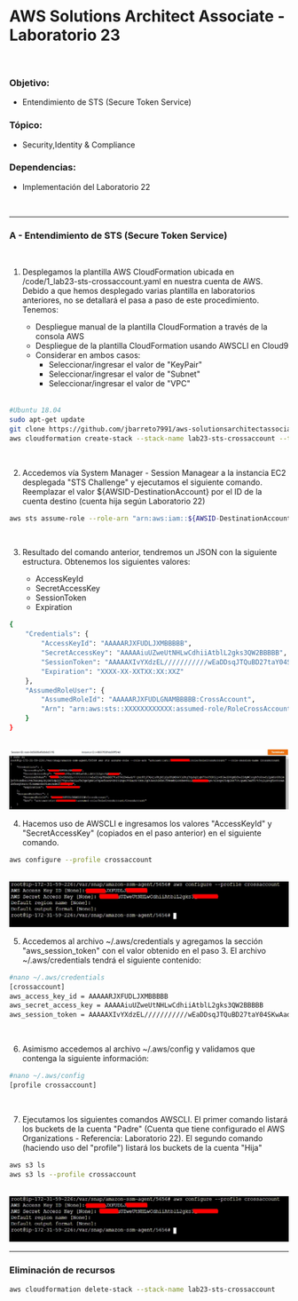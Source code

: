 # AWS Solutions Architect Associate - Laboratorio 23

<br>

### Objetivo: 
* Entendimiento de STS (Secure Token Service)

### Tópico:
* Security,Identity & Compliance

### Dependencias:
* Implementación del Laboratorio 22

<br>

---

### A - Entendimiento de STS (Secure Token Service)

<br>

1. Desplegamos la plantilla AWS CloudFormation ubicada en /code/1_lab23-sts-crossaccount.yaml en nuestra cuenta de AWS. Debido a que hemos desplegado varias plantilla en laboratorios anteriores, no se detallará el pasa a paso de este procedimiento. Tenemos:

    * Despliegue manual de la plantilla CloudFormation a través de la consola AWS
    * Despliegue de la plantilla CloudFormation usando AWSCLI en Cloud9
    * Considerar en ambos casos:  
        * Seleccionar/ingresar el valor de "KeyPair"
        * Seleccionar/ingresar el valor de "Subnet"
        * Seleccionar/ingresar el valor de "VPC"

```bash

#Ubuntu 18.04
sudo apt-get update
git clone https://github.com/jbarreto7991/aws-solutionsarchitectassociate.git
aws cloudformation create-stack --stack-name lab23-sts-crossaccount --template-body file://~/environment/aws-solutionsarchitectassociate/Lab-23/code/1_lab23-sts-crossaccount.yaml --parameters ParameterKey=KeyPair,ParameterValue="aws-solutionsarchitectassociate" ParameterKey=Subnet,ParameterValue="subnet-29b70f18"  ParameterKey=VPC,ParameterValue="vpc-dd59d8a0" --capabilities CAPABILITY_IAM
```

<br>

2. Accedemos vía System Manager - Session Managear a la instancia EC2 desplegada "STS Challenge" y ejecutamos el siguiente comando. Reemplazar el valor ${AWSID-DestinationAccount} por el ID de la cuenta destino (cuenta hija según Laboratorio 22)

```bash
aws sts assume-role --role-arn "arn:aws:iam::${AWSID-DestinationAccount}:role/RoleCrossAccount" --role-session-name CrossAccount
```

<br>

3. Resultado del comando anterior, tendremos un JSON con la siguiente estructura. Obtenemos los siguientes valores:

    * AccessKeyId
    * SecretAccessKey
    * SessionToken
    * Expiration

```bash
{
    "Credentials": {
        "AccessKeyId": "AAAAARJXFUDLJXMBBBBB",
        "SecretAccessKey": "AAAAAiuUZweUtNHLwCdhiiAtblL2gks3QW2BBBBB",
        "SessionToken": "AAAAAXIvYXdzEL///////////wEaDDsqJTQuBD27taY04SKwAad/V+jmcFFjF3Q4jzUhjXSjDyHTQMDGCCiPbj3dyHqHjgh7YxO3HKSQjvfCAelR6qMBfbe2IdgWCssyb9sPrwfi1pAKrORhSm2BBBBBxdbrJJve3kPQwqJPQYA01dp2j178giG9AFKLZ5x3qe0gWP1r9qSefXGrBVFNZYZNgoJ86HarP/ZnhiYg0JAoSk1KkFJ5hWnMblPPRbAvNHiBpBXNRWGitoyN/K2zopn31dp2KK7UtJgGMi3aB58/t9cQlQEtqfZoTOsaAlbfRsq9suUY/fJzRMaVnn9tSeCnKM6f79CCCCC=",
        "Expiration": "XXXX-XX-XXTXX:XX:XXZ"
    },
    "AssumedRoleUser": {
        "AssumedRoleId": "AAAAARJXFUDLGNAMBBBBB:CrossAccount",
        "Arn": "arn:aws:sts::XXXXXXXXXXXX:assumed-role/RoleCrossAccount/CrossAccount"
    }
}
```

<br>

<img src="images/Lab23_01.jpg">

<br>

4. Hacemos uso de AWSCLI e ingresamos los valores "AccessKeyId" y "SecretAccessKey" (copiados en el paso anterior) en el siguiente comando.

```bash
aws configure --profile crossaccount
```
<br>

<img src="images/Lab23_02.jpg">

<br>

5. Accedemos al archivo ~/.aws/credentials y agregamos la sección "aws_session_token" con el valor obtenido en el paso 3. El archivo ~/.aws/credentials tendrá el siguiente contenido:

```bash
#nano ~/.aws/credentials
[crossaccount]
aws_access_key_id = AAAAARJXFUDLJXMBBBBB
aws_secret_access_key = AAAAAiuUZweUtNHLwCdhiiAtblL2gks3QW2BBBBB
aws_session_token = AAAAAXIvYXdzEL///////////wEaDDsqJTQuBD27taY04SKwAad/V+jmcFFjF3Q4jzUhjXSjDyHTQMDGCCiPbj3dyHqHjgh7YxO3HKSQjvfCAelR6qMBfbe2IdgWCssyb9sPrwfi1pAKrORhSm2BBBBBxdbrJJve3kPQwqJPQYA01dp2j178giG9AFKLZ5x3qe0gWP1r9qSefXGrBVFNZYZNgoJ86HarP/ZnhiYg0JAoSk1KkFJ5hWnMblPPRbAvNHiBpBXNRWGitoyN/K2zopn31dp2KK7UtJgGMi3aB58/t9cQlQEtqfZoTOsaAlbfRsq9suUY/fJzRMaVnn9tSeCnKM6f79CCCCC=
```

<br>

6. Asimismo accedemos al archivo ~/.aws/config y validamos que contenga la siguiente información:

```bash
#nano ~/.aws/config
[profile crossaccount]
```

<br>

7. Ejecutamos los siguientes comandos AWSCLI. El primer comando listará los buckets de la cuenta "Padre" (Cuenta que tiene configurado el AWS Organizations - Referencia: Laboratorio 22). El segundo comando (haciendo uso del "profile") listará los buckets de la cuenta "Hija"

```bash
aws s3 ls
aws s3 ls --profile crossaccount
```
<br>

<img src="images/Lab23_02.jpg">

<br>

---

### Eliminación de recursos

```bash
aws cloudformation delete-stack --stack-name lab23-sts-crossaccount
```
